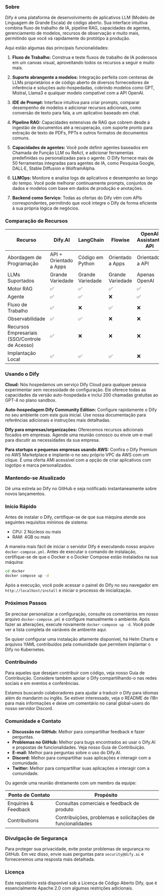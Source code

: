### Sobre

Dify é uma plataforma de desenvolvimento de aplicativos LLM (Modelo de Linguagem de Grande Escala) de código aberto. Sua interface intuitiva combina fluxo de trabalho de IA, pipeline RAG, capacidades de agentes, gerenciamento de modelos, recursos de observação e muito mais, permitindo que você vá rapidamente do protótipo à produção.

Aqui estão algumas das principais funcionalidades:

1. **Fluxo de Trabalho:** Construa e teste fluxos de trabalho de IA poderosos em um canvas visual, aproveitando todos os recursos a seguir e muito mais.

2. **Suporte abrangente a modelos:** Integração perfeita com centenas de LLMs proprietários e de código aberto de diversos fornecedores de inferência e soluções auto-hospedadas, cobrindo modelos como GPT, Mistral, Llama3 e qualquer modelo compatível com a API OpenAI.

3. **IDE de Prompt:** Interface intuitiva para criar prompts, comparar desempenho de modelos e adicionar recursos adicionais, como conversão de texto para fala, a um aplicativo baseado em chat.

4. **Pipeline RAG:** Capacidades extensivas de RAG que cobrem desde a ingestão de documentos até a recuperação, com suporte pronto para extração de texto de PDFs, PPTs e outros formatos de documentos comuns.

5. **Capacidades de agentes:** Você pode definir agentes baseados em Chamada de Função LLM ou ReAct, e adicionar ferramentas predefinidas ou personalizadas para o agente. O Dify fornece mais de 50 ferramentas integradas para agentes de IA, como Pesquisa Google, DALL·E, Stable Diffusion e WolframAlpha.

6. **LLMOps:** Monitore e analise logs de aplicativos e desempenho ao longo do tempo. Você pode melhorar continuamente prompts, conjuntos de dados e modelos com base em dados de produção e anotações.

7. **Backend como Serviço:** Todas as ofertas do Dify vêm com APIs correspondentes, permitindo que você integre o Dify de forma eficiente à sua própria lógica de negócios.

### Comparação de Recursos

| Recurso                          | Dify.AI          | LangChain       | Flowise         | OpenAI Assistants API |
|----------------------------------|------------------|-----------------|-----------------|-----------------------|
| Abordagem de Programação         | API + Orientado a Apps | Código em Python | Orientado a Apps | Orientado a API       |
| LLMs Suportados                  | Grande Variedade | Grande Variedade | Grande Variedade | Apenas OpenAI         |
| Motor RAG                        | ✅                | ✅               | ✅               | ✅                     |
| Agente                           | ✅                | ✅               | ❌               | ✅                     |
| Fluxo de Trabalho                | ✅                | ❌               | ✅               | ❌                     |
| Observabilidade                  | ✅                | ✅               | ❌               | ❌                     |
| Recursos Empresariais (SSO/Controle de Acesso) | ✅                | ❌               | ❌               | ❌                     |
| Implantação Local                | ✅                | ✅               | ✅               | ❌                     |

### Usando o Dify

**Cloud:** Nós hospedamos um serviço Dify Cloud para qualquer pessoa experimentar sem necessidade de configuração. Ele oferece todas as capacidades da versão auto-hospedada e inclui 200 chamadas gratuitas ao GPT-4 no plano sandbox.

**Auto-hospedagem Dify Community Edition:** Configure rapidamente o Dify no seu ambiente com este guia inicial. Use nossa documentação para referências adicionais e instruções mais detalhadas.

**Dify para empresas/organizações:** Oferecemos recursos adicionais focados em empresas. Agende uma reunião conosco ou envie um e-mail para discutir as necessidades da sua empresa.

**Para startups e pequenas empresas usando AWS:** Confira o Dify Premium no AWS Marketplace e implante-o no seu próprio VPC da AWS com um clique. É uma oferta AMI acessível com a opção de criar aplicativos com logotipo e marca personalizados.

### Mantendo-se Atualizado

Dê uma estrela ao Dify no GitHub e seja notificado instantaneamente sobre novos lançamentos.

### Início Rápido

Antes de instalar o Dify, certifique-se de que sua máquina atende aos seguintes requisitos mínimos de sistema:

- CPU: 2 Núcleos ou mais
- RAM: 4GB ou mais

A maneira mais fácil de iniciar o servidor Dify é executando nosso arquivo `docker-compose.yml`. Antes de executar o comando de instalação, certifique-se de que o Docker e o Docker Compose estão instalados na sua máquina:

```bash
cd docker
docker compose up -d
```

Após a execução, você pode acessar o painel do Dify no seu navegador em `http://localhost/install` e iniciar o processo de inicialização.

### Próximos Passos

Se precisar personalizar a configuração, consulte os comentários em nosso arquivo `docker-compose.yml` e configure manualmente o ambiente. Após fazer as alterações, execute novamente `docker-compose up -d`. Você pode ver a lista completa de variáveis de ambiente aqui.

Se quiser configurar uma instalação altamente disponível, há Helm Charts e arquivos YAML contribuídos pela comunidade que permitem implantar o Dify no Kubernetes.

### Contribuindo

Para aqueles que desejam contribuir com código, veja nosso Guia de Contribuição. Considere também apoiar o Dify compartilhando-o nas redes sociais e em eventos e conferências.

Estamos buscando colaboradores para ajudar a traduzir o Dify para idiomas além do mandarim ou inglês. Se estiver interessado, veja o README de i18n para mais informações e deixe um comentário no canal global-users do nosso servidor Discord.

### Comunidade e Contato

- **Discussão no GitHub:** Melhor para compartilhar feedback e fazer perguntas.
- **Problemas no GitHub:** Melhor para bugs encontrados ao usar o Dify.AI e propostas de funcionalidades. Veja nosso Guia de Contribuição.
- **E-mail:** Melhor para perguntas sobre o uso do Dify.AI.
- **Discord:** Melhor para compartilhar suas aplicações e interagir com a comunidade.
- **Twitter:** Melhor para compartilhar suas aplicações e interagir com a comunidade.

Ou agende uma reunião diretamente com um membro da equipe:

| Ponto de Contato    | Propósito                           |
|---------------------|-------------------------------------|
| Enquiries & Feedback| Consultas comerciais e feedback de produto |
| Contributions       | Contribuições, problemas e solicitações de funcionalidades |

### Divulgação de Segurança

Para proteger sua privacidade, evite postar problemas de segurança no GitHub. Em vez disso, envie suas perguntas para `security@dify.ai` e forneceremos uma resposta mais detalhada.

### Licença

Este repositório está disponível sob a Licença de Código Aberto Dify, que é essencialmente Apache 2.0 com algumas restrições adicionais.

